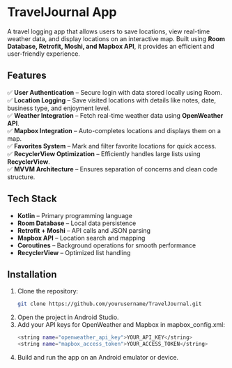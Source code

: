 # TravelJournal App

A travel logging app that allows users to save locations, view real-time weather data, and display locations on an interactive map. Built using **Room Database, Retrofit, Moshi, and Mapbox API**, it provides an efficient and user-friendly experience.

## Features

✅ **User Authentication** – Secure login with data stored locally using Room.  
✅ **Location Logging** – Save visited locations with details like notes, date, business type, and enjoyment level.  
✅ **Weather Integration** – Fetch real-time weather data using **OpenWeather API**.  
✅ **Mapbox Integration** – Auto-completes locations and displays them on a map.  
✅ **Favorites System** – Mark and filter favorite locations for quick access.  
✅ **RecyclerView Optimization** – Efficiently handles large lists using **RecyclerView**.  
✅ **MVVM Architecture** – Ensures separation of concerns and clean code structure.  

## Tech Stack

- **Kotlin** – Primary programming language  
- **Room Database** – Local data persistence  
- **Retrofit + Moshi** – API calls and JSON parsing  
- **Mapbox API** – Location search and mapping  
- **Coroutines** – Background operations for smooth performance  
- **RecyclerView** – Optimized list handling  

## Installation

1. Clone the repository:  
   ```bash
   git clone https://github.com/yourusername/TravelJournal.git
2. Open the project in Android Studio.
3. Add your API keys for OpenWeather and Mapbox in mapbox_config.xml:
   ```bash
   <string name="openweather_api_key">YOUR_API_KEY</string>
   <string name="mapbox_access_token">YOUR_ACCESS_TOKEN</string>
5. Build and run the app on an Android emulator or device.
